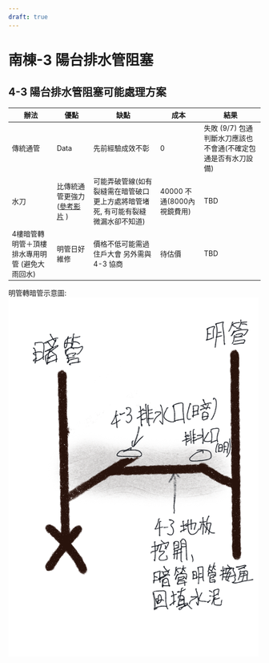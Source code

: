```yaml
---
draft: true
---
```



# 南棟-3 陽台排水管阻塞


## 4-3 陽台排水管阻塞可能處理方案


| 辦法 | 優點 | 缺點 | 成本 | 結果 |
|----------|----------|----------|----------|----------|
| 傳統通管    | Data     | 先前經驗成效不彰     | 0     | 失敗 (9/7) 包通判斷水刀應該也不會通(不確定包通是否有水刀設備)     |
| 水刀    | 比傳統通管更強力([參考影片](https://www.youtube.com/watch?v=29QG3WzZOmQ) )     | 可能弄破管線(如有裂縫需在暗管破口更上方處將暗管堵死, 有可能有裂縫微漏水卻不知道)    | 40000 不通(8000內視鏡費用)     | TBD     |
| 4樓暗管轉明管＋頂樓排水專用明管 (避免大雨回水)    | 明管日好維修    | 價格不低可能需過住戶大會 另外需與4-3 協商    | 待估價     | TBD     |


明管轉暗管示意圖:
<img src="./img/method3.png" alt="明管轉暗管" width="500">

